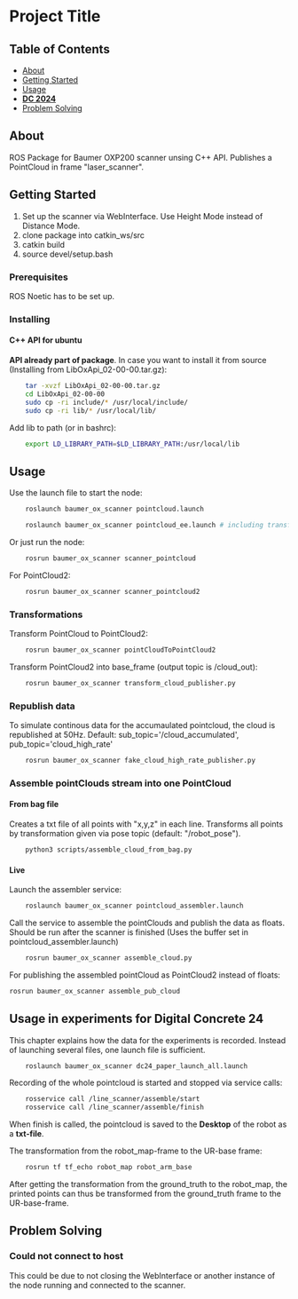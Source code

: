 # Project Title

## Table of Contents

- [About](#about)
- [Getting Started](#getting_started)
- [Usage](#usage)
- [**DC 2024**](#dc24)
- [Problem Solving](#problems)

## About <a name = "about"></a>

ROS Package for Baumer OXP200 scanner unsing C++ API. Publishes a PointCloud in frame "laser_scanner".

## Getting Started <a name = "getting_started"></a>

1. Set up the scanner via WebInterface. Use Height Mode instead of Distance Mode.
2. clone package into catkin_ws/src
3. catkin build
4. source devel/setup.bash

### Prerequisites

ROS Noetic has to be set up.

### Installing

#### C++ API for ubuntu

**API already part of package**. In case you want to install it from source (Installing from LibOxApi_02-00-00.tar.gz):

```bash
    tar -xvzf LibOxApi_02-00-00.tar.gz
    cd LibOxApi_02-00-00
    sudo cp -ri include/* /usr/local/include/
    sudo cp -ri lib/* /usr/local/lib/
```

Add lib to path (or in bashrc):

```bash
    export LD_LIBRARY_PATH=$LD_LIBRARY_PATH:/usr/local/lib
```

## Usage <a name = "usage"></a>

Use the launch file to start the node:

```bash
    roslaunch baumer_ox_scanner pointcloud.launch

    roslaunch baumer_ox_scanner pointcloud_ee.launch # including transform to end effector
```

Or just run the node:

```bash
    rosrun baumer_ox_scanner scanner_pointcloud
```

For PointCloud2:

```bash
    rosrun baumer_ox_scanner scanner_pointcloud2
```

### Transformations

Transform PointCloud to PointCloud2:

```bash
    rosrun baumer_ox_scanner pointCloudToPointCloud2
```

Transform PointCloud2 into base_frame (output topic is /cloud_out):

```bash
    rosrun baumer_ox_scanner transform_cloud_publisher.py
```

### Republish data

To simulate continous data for the accumaulated pointcloud, the cloud is republished at 50Hz.
Default: sub_topic='/cloud_accumulated', pub_topic='cloud_high_rate'

```bash
    rosrun baumer_ox_scanner fake_cloud_high_rate_publisher.py
```

### Assemble pointClouds stream into one PointCloud

#### From bag file

Creates a txt file of all points with "x,y,z" in each line.
Transforms all points by transformation given via pose topic (default: "/robot_pose").

```bash
    python3 scripts/assemble_cloud_from_bag.py
```

#### Live

Launch the assembler service:

```bash
    roslaunch baumer_ox_scanner pointcloud_assembler.launch
```

Call the service to assemble the pointClouds and publish the data as floats. Should be run after the scanner is finished (Uses the buffer set in pointcloud_assembler.launch)

```bash
    rosrun baumer_ox_scanner assemble_cloud.py
```

For publishing the assembled pointCloud as PointCloud2 instead of floats:

```bash
rosrun baumer_ox_scanner assemble_pub_cloud
```

## Usage in experiments for Digital Concrete 24 <a name = "dc24"></a>

This chapter explains how the data for the experiments is recorded.
Instead of launching several files, one launch file is sufficient.

```bash
    roslaunch baumer_ox_scanner dc24_paper_launch_all.launch
```

Recording of the whole pointcloud is started and stopped via service calls:

```bash
    rosservice call /line_scanner/assemble/start
    rosservice call /line_scanner/assemble/finish
```

When finish is called, the pointcloud is saved to the **Desktop** of the robot as a **txt-file**.

The transformation from the robot_map-frame to the UR-base frame:

```bash
    rosrun tf tf_echo robot_map robot_arm_base
```

After getting the transformation from the ground_truth to the robot_map, the printed points can thus be transformed from the ground_truth frame to the UR-base-frame.

## Problem Solving <a name = "problems"></a>

### Could not connect to host

This could be due to not closing the WebInterface or another instance of the node running and connected to the scanner.
